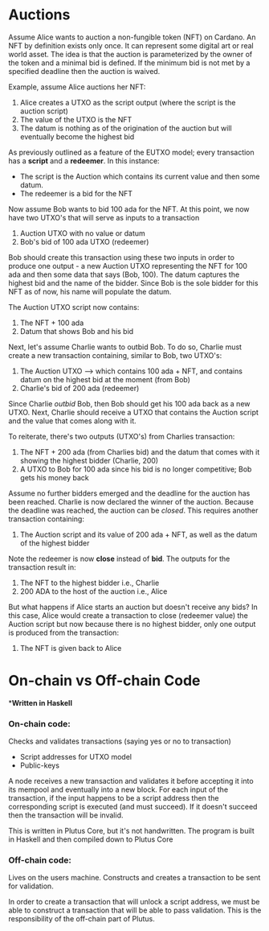 # Auctions
Assume Alice wants to auction a non-fungible token (NFT) on Cardano. An NFT by definition exists only once. It can represent
some digital art or real world asset. The idea is that the auction is parameterized by the owner of the token and a minimal bid
is defined. If the minimum bid is not met by a specified deadline then the auction is waived.

Example, assume Alice auctions her NFT:
1. Alice creates a UTXO as the script output (where the script is the auction script)
2. The value of the UTXO is the NFT
3. The datum is nothing as of the origination of the auction but will eventually become the highest bid

As previously outlined as a feature of the EUTXO model; every transaction has a **script** and a **redeemer**. In this instance:
* The script is the Auction which contains its current value and then some datum.
* The redeemer is a bid for the NFT

Now assume Bob wants to bid 100 ada for the NFT. At this point, we now have two UTXO's that will serve as inputs to a transaction

1. Auction UTXO with no value or datum
2. Bob's bid of 100 ada UTXO (redeemer)

Bob should create this transaction using these two inputs in order to produce one output - a new Auction UTXO representing the NFT for 100 ada and then some data
that says (Bob, 100). The datum captures the highest bid and the name of the bidder. Since Bob is the sole bidder for this NFT as of now, his name will populate the 
datum.

The Auction UTXO script now contains:
1. The NFT + 100 ada
2. Datum that shows Bob and his bid

Next, let's assume Charlie wants to outbid Bob. To do so, Charlie must create a new transaction containing, similar to Bob, two UTXO's:
1. The Auction UTXO --> which contains 100 ada + NFT, and contains datum on the highest bid at the moment (from Bob)
2. Charlie's bid of 200 ada (redeemer)

Since Charlie _outbid_ Bob, then Bob should get his 100 ada back as a new UTXO. Next, Charlie should receive a UTXO that contains the Auction script
and the value that comes along with it.

To reiterate, there's two outputs (UTXO's) from Charlies transaction:
1. The NFT + 200 ada (from Charlies bid) and the datum that comes with it showing the highest bidder (Charlie, 200)
2. A UTXO to Bob for 100 ada since his bid is no longer competitive; Bob gets his money back

Assume no further bidders emerged and the deadline for the auction has been reached. Charlie is now declared the winner of the 
auction. Because the deadline was reached, the auction can be _closed_. This requires another transaction containing:
1. The Auction script and its value of 200 ada + NFT, as well as the datum of the highest bidder

Note the redeemer is now **close** instead of **bid**. The outputs for the transaction result in:
1. The NFT to the highest bidder i.e., Charlie
2. 200 ADA to the host of the auction i.e., Alice

But what happens if Alice starts an auction but doesn't receive any bids? In this case, Alice would create a transaction to close (redeemer value) the Auction script
but now because there is no highest bidder, only one output is produced from the transaction:

1. The NFT is given back to Alice

# On-chain vs Off-chain Code
***Written in Haskell**
### On-chain code:
Checks and validates transactions (saying yes or no to transaction)

* Script addresses for UTXO model
* Public-keys
  
A node receives a new transaction and validates it before accepting it into its mempool and eventually into a new block.
For each input of the transaction, if the input happens to be a script address then the corresponding script is executed (and must succeed).
If it doesn't succeed then the transaction will be invalid.

This is written in Plutus Core, but it's not handwritten. The program is built in Haskell and then compiled down to Plutus Core

### Off-chain code:
Lives on the users machine. Constructs and creates a transaction to be sent for validation.

In order to create a transaction that will unlock a script address, we must be able to construct a transaction that will be able to pass validation.
This is the responsibility of the off-chain part of Plutus.

